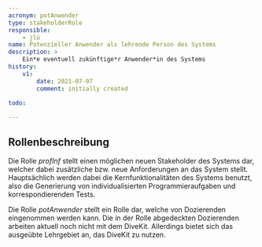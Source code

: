```yaml
---
acronym: potAnwender
type: stakeholderRole
responsible: 
    - jlü
name: Potenzieller Anwender als lehrende Person des Systems
description: >
    Ein*e eventuell zukünftige*r Anwender*in des Systems
history:
    v1:
        date: 2021-07-07
        comment: initially created

todo: 
                  
---
```



## Rollenbeschreibung

Die Rolle _profInf_ stellt einen möglichen neuen Stakeholder des Systems dar, welcher dabei zusätzliche bzw. neue Anforderungen an das System stellt.
Hauptsächlich werden dabei die Kernfunktionalitäten des Systems benutzt, also die Generierung von individualisierten Programmieraufgaben und korrespondierenden Tests.

Die Rolle _potAnwender_ stellt ein Rolle dar, welche von Dozierenden eingenommen werden kann. Die in der Rolle abgedeckten Dozierenden arbeiten aktuell noch nicht 
mit dem DiveKit. Allerdings bietet sich das ausgeübte Lehrgebiet an, das DiveKit zu nutzen.
